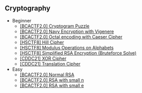 ## Cryptography
- Beginner
  - [[BCACTF2.0] Cryptogram Puzzle](https://github.com/Rookie441/CTF/blob/main/Storage/Writeups/BCACTF2.0_Writeup.md#cryptogram-puzzle)
  - [[BCACTF2.0] Navy Encryption with Vigenere](https://github.com/Rookie441/CTF/blob/main/Storage/Writeups/BCACTF2.0_Writeup.md#sailing-thru-decryption)
  - [[BCACTF2.0] Octal encoding with Caeser Cipher](https://github.com/Rookie441/CTF/blob/main/Storage/Writeups/BCACTF2.0_Writeup.md#cipher-mishap)
  - [[HSCTF8] Hill Cipher](https://github.com/Rookie441/CTF/blob/main/Storage/Writeups/HSCTF8_Writeup.md#queen-of-the-hill)
  - [[HSCTF8] Modulus Operations on Alphabets](https://github.com/Rookie441/CTF/blob/main/Storage/Writeups/HSCTF8_Writeup.md#aptenodytes-forsteri)
  - [[HSCTF8] Simplified RSA Encryption (Bruteforce Solve)](https://github.com/Rookie441/CTF/blob/main/Storage/Writeups/HSCTF8_Writeup.md#opisthocomus-hoazin)
  - [[CDDC21] XOR Cipher](https://github.com/Rookie441/CTF/blob/main/Storage/Writeups/CDDC21_Writeup.md#never)
  - [[CDDC21] Translation Cipher](https://github.com/Rookie441/CTF/blob/main/Storage/Writeups/CDDC21_Writeup.md#transatlantic)
- Easy
  - [[BCACTF2.0] Normal RSA](https://github.com/Rookie441/CTF/blob/main/Storage/Writeups/BCACTF2.0_Writeup.md#easy-rsa)
  - [[BCACTF2.0] RSA with small n](https://github.com/Rookie441/CTF/blob/main/Storage/Writeups/BCACTF2.0_Writeup.md#slightly-harder-rsa)
  - [[BCACTF2.0] RSA with small e](https://github.com/Rookie441/CTF/blob/main/Storage/Writeups/BCACTF2.0_Writeup.md#little-e)
